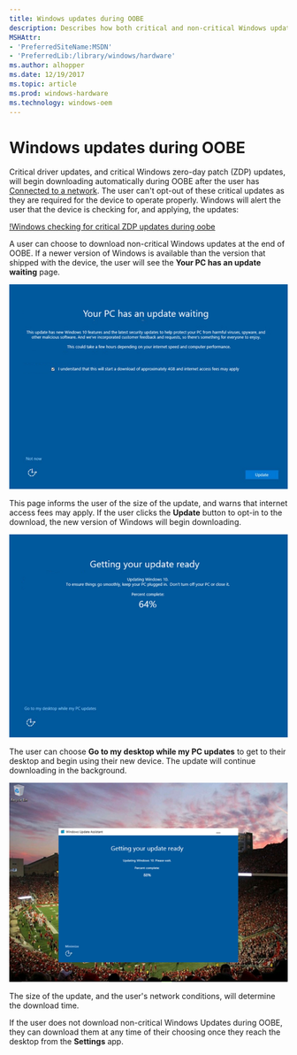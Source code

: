 ```yaml
---
title: Windows updates during OOBE
description: Describes how both critical and non-critical Windows updates can download during a user's Out of Box Experience
MSHAttr:
- 'PreferredSiteName:MSDN'
- 'PreferredLib:/library/windows/hardware'
ms.author: alhopper
ms.date: 12/19/2017
ms.topic: article
ms.prod: windows-hardware
ms.technology: windows-oem
---
```

# Windows updates during OOBE

Critical driver updates, and critical Windows zero-day patch (ZDP) updates, will begin downloading automatically during OOBE after the user has [Connected to a network](connect-to-network.md). The user can't opt-out of these critical updates as they are required for the device to operate properly. Windows will alert the user that the device is checking for, and applying, the updates:

[!Windows checking for critical ZDP updates during oobe](images/zdp-oobe.png)

A user can choose to download non-critical Windows updates at the end of OOBE. If a newer version of Windows is available than the version that shipped with the device, the user will see the **Your PC has an update waiting** page.

![Your PC has an update waiting](images/wu-oobe.png)

This page informs the user of the size of the update, and warns that internet access fees may apply. If the user clicks the **Update** button to opt-in to the download, the new version of Windows will begin downloading.

![Windows Update during OOBE experience](images/wu-oobe-experience.png)

The user can choose **Go to my desktop while my PC updates** to get to their desktop and begin using their new device. The update will continue downloading in the background.

![Windows Update during OOBE desktop experience](images/wu-oobe-desktop-experience.png)

The size of the update, and the user's network conditions, will determine the download time.

If the user does not download non-critical Windows Updates during OOBE, they can download them at any time of their choosing once they reach the desktop from the **Settings** app.